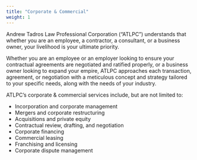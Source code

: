 ```yaml
---
title: "Corporate & Commercial"
weight: 1
---
```


Andrew Tadros Law Professional Corporation (“ATLPC”) understands that whether you are an employee, a contractor, a consultant, or a business owner, your livelihood is your ultimate priority. 

Whether you are an employee or an employer looking to ensure your contractual agreements are negotiated and ratified properly, or a business owner looking to expand your empire, ATLPC approaches each transaction, agreement, or negotiation with a meticulous concept and strategy tailored to your specific needs, along with the needs of your industry.

ATLPC’s corporate & commercial services include, but are not limited to:
* Incorporation and corporate management
* Mergers and corporate restructuring
* Acquisitions and private equity
* Contractual review, drafting, and negotiation
* Corporate financing 
* Commercial leasing
* Franchising and licensing
* Corporate dispute management